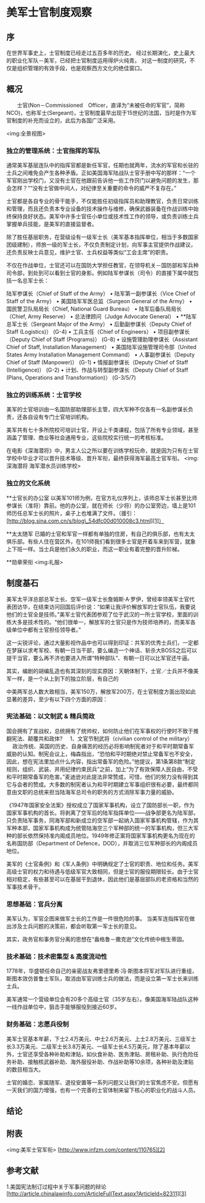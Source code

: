 
# 美军士官制度观察

## 序

在世界军事史上，士官制度已经走过五百多年的历史。
经过长期演化，史上最大的职业化军队－美军，已经把士官制度运用得炉火纯青。
对这一制度的研究，不仅是组织管理的有效手段，也是观察西方文化的绝佳窗口。

## 概况
　　士官(Non－Commissioned　Officer，直译为“未被任命的军官”，简称NCO)，也称军士(Sergeant)，士官制度最早出现于15世纪的法国，当时是作为军官制度的补充而设立的，此后为各国广泛采用。

\<img:全景视图\>

### 独立的管理系统：士官指挥的军队

 通常美军基层连队中的指挥官都是新任军官，任期也就两年，流水的军官和长驻的士兵之间难免会产生各种矛盾。正如美国海军陆战队士官手册中写的那样：“一个军官刚出学校门，又没有士官在他跟前告诉他一些工作窍门以避免问题的发生，那会怎样？”“没有士官做中间人，对纪律至关重要的命令的威严不复存在。”

士官都是各自专业的骨干能手，不仅能胜任初级指挥员和助理教官，负责日常训练和管理，而且还负责本专业设备的技术操作与维修，确保武器装备在作战训练中始终保持良好状态。美军中许多士官任小单位或技术性工作的领导，或负责训练士兵掌握单兵技能，是美军的直接监督者。

除了胜任基层职务，在营级设有一级军士长（美军基本指挥单位，相当于多数国家团级建制），师旅一级的军士长，不仅负责制定计划，向军事主官提供作战建议，还负责反映士兵意见，维护士官、士兵权益等类似“工会主席”的职责。

不仅在作战单位，士官还可以在国防大学担任教官，在领导机关－国防部和军兵种司令部，到处到可以看到士官的身影。例如陆军参谋长（司令）的直接下属中就包括一名总军士长：

陆军参谋长（Chief of Staff of the Army）
•	陆军第一副参谋长（Vice Chief of Staff of the Army）
•	美国陆军军医总监（Surgeon General of the Army）
•	国民警卫队局局长（Chief, National Guard Bureau）
•	陆军后备队局局长（Chief, Army Reserve）
•	总法律顾问（Judge Advocate General）
•	**陆军总军士长（Sergeant Major of the Army）
•	后勤副参谋长（Deputy Chief of Staff (Logistics)） (G-4)
•	工兵主任（Chief of Engineers）
•	项目副参谋长（Deputy Chief of Staff (Programs)） (G-8)
•	设施管理助理参谋长（Assistant Chief of Staff, Installation Management）
•	美国陆军设施管理司令部（United States Army Installation Management Command）
•	人事副参谋长（Deputy Chief of Staff (Manpower)） (G-1)
•	情报副参谋长（Deputy Chief of Staff (Intelligence)） (G-2)
•	计划、作战与转型副参谋长（Deputy Chief of Staff (Plans, Operations and Transformation)） (G-3/5/7)




### 独立的训练系统：士官学校

美军的士官培训由一名国防部助理部长主管，四大军种不仅各有一名副参谋长负责，还各自设有专门士官培训机构。

美军共有七十多所院校可培训士官，开设上千类课程，包括了所有专业领域，甚至涵盖了管理、商业等社会通用专业，这些院校实行统一的考核标准。


在电影《深海潜将》中，男主人公之所以要在训练学校玩命，就是因为只有在士官学校中毕业才可以晋升技术等级、晋升军衔，最终获得海军最高士官军衔。
\<img:深海潜将 海军潜水员训练学校\>



### 独立的文化系统
**士官长的办公室
以美军101师为例，在官方礼仪序列上，该师总军士长甚至比师参谋长（准将）靠前。他的办公室，就在师长（少将）的办公室旁边，墙上是101师历任总军士长的照片，桌子上也堆满了文件。（援引：[http://blog.sina.com.cn/s/blog\_54dfc00d010008c3.html][1]）

**太太随军
已婚的士官和军官一样都有单独的住房，有自己的俱乐部，也有太太俱乐部。有些人住在营区外，在101师我们看到很多士官是开着车来到军营，就象上下班一样。当士兵是他们永久的职业，而这一职业有着完整的晋升阶梯。

**勋章荣衔
\<img:礼服\>


## 制度基石

美军太平洋总部总军士长、空军一级军士长詹姆斯·A·罗伊，曾经率领美军士官代表团访华，在结束访问回国后评价说：“如果让我评价解放军的士官队伍，我要说他们的士官全是技师。”美军士官代表团参观了位于武汉的一所士官学校，里面的训练大多是技术性的。“他们很单一，解放军的士官只是作为技师培养的，而美军各级单位中都有士官担任领导者。”

这一尖锐评论，通过大量影视作品中也可以得到印证：共军的优秀士兵们，一定都在梦寐以求考军校、有朝一日当干部，要么编造一个神话、斩杀大BOSS之后可以提干当官，要么再不济也要进入所谓“特种部队”、有朝一日可以比军官还牛逼。

其实，编剧的胡编乱造也有其深刻的现实原因：天朝体制下，士官／士兵并不像美军一样，是一个从上到下的独立阶层，有自己的

中美两军总人数大致相当，美军150万，解放军200万，在士官制度方面出现如此显著的差异，至少有以下四个方面的原因：

### 宪法基础：以文制武 & 精兵简政

 国会拥有了宣战权，总统拥有了统帅权，如何防止他们在军事权的行使时不致于推翻宪法、颠覆共和政体?
    1、文官节制武将（civilian control of the military）
    政治传统、英国的历史、自身痛苦的经历必将影响制宪者对于和平时期常备军威胁的认知。制宪会议上，梅森指出，“恐怕和平时期绝对禁止常备军也不安全，因此，想在宪法里加点什么内容，指出常备军的危险。”他提议，第1条第8款“制定规则，组织、武装、并用纪律约束民兵”之前，加上“为了有效保障人民自由，不受和平时期常备军的危害。”麦迪逊对此提法非常赞成，可惜，他们的努力没有得到其它与会者的赞成。大多数的制宪者认为和平时期建立军事组织很有必要，最终都同意由文职的总统来担当陆海军总司令的职务的方式消除军事力量的威胁。


《1947年国家安全法案》授权成立了国家军事机构，设立了国防部长一职，作为国家军事机构的首长。将剥离了空军后的陆军指挥单位——战争部更名为陆军部，只负责陆军事务，同海军部和新成立的空军部一起纳入国家军事机构管辖，作为其军种本部，国家军事机构成为统管陆海空三个军种部的统一的军事机构，但三大军种的部长依然保持准内阁成员地位。1949年修正案将国家军事机构更名为现在的名称国防部（Department of Defence，DOD），并取消三位军种部长的内阁成员地位。

美军的《士官条例》和《军人条例》中明确规定了士官的职责、地位和任务。美军高级士官的权力和待遇与低级军官大致相同，但是士官的服役期限较长。由于士官相对稳定，有些甚至可以在基层干到退休，因此他们是基层部队的老资格和当然的军事技术骨干。

### 思想基础：官兵分离 
美军认为，军官企图来做军士长的工作是一件很危险的事。
当美军连指挥官在做出涉及士兵问题的决策前，都会听取第一军士长的意见。

其实，政务官和事务官分离的思想在“盎格鲁－撒克逊”文化传统中根生蒂固。



### 技术基础：技术密集型 & 高度流动性
1778年，华盛顿任命自己的亲密战友弗里德里希·冯·斯图本将军对军队进行重组，斯图本效仿普鲁士军队，取消由军官训练士兵的做法，而是设立第一军士长来训练士兵。

美军通常一个营级单位会有20多个高级士官（35岁左右）。像美国海军陆战队这种一线作战单位中，狙击手能够服役到接近60岁。
### 财务基础：志愿兵役制
美军士官基本年薪，下士2.4万美元、中士2.6万美元、上士2.8万美元、三级军士长3.3万美元、二级军士长3.8万美元、一级军士长4.5万美元，除了基本年薪以外，士官还享受各种补助和津贴，如伙食补助、医务津贴、房租补助、执行危险任务补助、接触核武器补助、海外服役补助、作战补助等10余项，各种补助及津贴的数目相当大。

士官的婚恋、家属随军、退役安置等一系列问题又让我们的士官焦虑不安。但愿有一天我们的国力增强，也有一个完善的士官体制来留下核心的职业化的战斗人员。

## 结论




## 附表
\<img:美军士官军衔\>
[http://www.infzm.com/content/110765][2]

## 参考文献
1.美国宪法制订过程中关于军事问题的辩论
[http://article.chinalawinfo.com/ArticleFullText.aspx?ArticleId=82311][3]

[1]:	http://blog.sina.com.cn/s/blog_54dfc00d010008c3.html
[2]:	http://www.infzm.com/content/110765
[3]:	http://article.chinalawinfo.com/ArticleFullText.aspx?ArticleId=82311